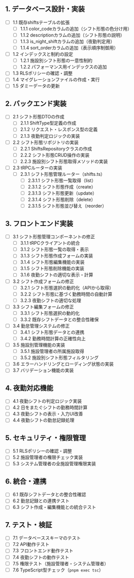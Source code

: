 ## 1. データベース設計・実装

- [ ] 1.1 既存shiftsテーブルの拡張
  - [ ] 1.1.1 color_codeカラムの追加（シフト形態の色分け用）
  - [ ] 1.1.2 descriptionカラムの追加（シフト形態の説明）
  - [ ] 1.1.3 is_night_shiftカラムの追加（夜勤判定用）
  - [ ] 1.1.4 sort_orderカラムの追加（表示順序制御用）
- [ ] 1.2 インデックスと制約の設定
  - [ ] 1.2.1 施設別シフト形態の一意性制約
  - [ ] 1.2.2 パフォーマンス用インデックスの追加
- [ ] 1.3 RLSポリシーの確認・調整
- [ ] 1.4 マイグレーションファイルの作成・実行
- [ ] 1.5 ダミーデータの更新

## 2. バックエンド実装

- [ ] 2.1 シフト形態DTOの作成
  - [ ] 2.1.1 ShiftType型定義の作成
  - [ ] 2.1.2 リクエスト・レスポンス型の定義
  - [ ] 2.1.3 夜勤判定ロジックの実装
- [ ] 2.2 シフト形態リポジトリの実装
  - [ ] 2.2.1 ShiftsRepositoryクラスの作成
  - [ ] 2.2.2 シフト形態CRUD操作の実装
  - [ ] 2.2.3 施設別シフト形態取得メソッドの実装
- [ ] 2.3 tRPCルーターの実装
  - [ ] 2.3.1 シフト形態管理ルーター（shifts.ts）
    - [ ] 2.3.1.1 シフト形態一覧取得（list）
    - [ ] 2.3.1.2 シフト形態作成（create）
    - [ ] 2.3.1.3 シフト形態更新（update）
    - [ ] 2.3.1.4 シフト形態削除（delete）
    - [ ] 2.3.1.5 シフト形態並び替え（reorder）

## 3. フロントエンド実装

- [ ] 3.1 シフト形態管理コンポーネントの修正
  - [ ] 3.1.1 tRPCクライアントの統合
  - [ ] 3.1.2 シフト形態一覧の取得・表示
  - [ ] 3.1.3 シフト形態作成フォームの実装
  - [ ] 3.1.4 シフト形態編集機能の実装
  - [ ] 3.1.5 シフト形態削除機能の実装
  - [ ] 3.1.6 夜勤シフトの適切な表示・計算
- [ ] 3.2 シフト作成フォームの修正
  - [ ] 3.2.1 シフト形態選択の動的化（APIから取得）
  - [ ] 3.2.2 シフト形態に基づく勤務時間の自動計算
  - [ ] 3.2.3 夜勤シフトの適切な処理
- [ ] 3.3 シフト編集フォームの修正
  - [ ] 3.3.1 シフト形態選択の動的化
  - [ ] 3.3.2 既存シフトデータとの整合性確保
- [ ] 3.4 勤怠管理システムの修正
  - [ ] 3.4.1 シフト形態データとの連携
  - [ ] 3.4.2 勤務時間計算の正確性向上
- [ ] 3.5 施設別管理機能の実装
  - [ ] 3.5.1 施設管理者の所属施設取得
  - [ ] 3.5.2 施設別シフト形態フィルタリング
- [ ] 3.6 エラーハンドリングとローディング状態の実装
- [ ] 3.7 バリデーション機能の実装

## 4. 夜勤対応機能

- [ ] 4.1 夜勤シフトの判定ロジック実装
- [ ] 4.2 日をまたぐシフトの勤務時間計算
- [ ] 4.3 夜勤シフトの表示・入力UI改善
- [ ] 4.4 夜勤シフトの勤怠記録処理

## 5. セキュリティ・権限管理

- [ ] 5.1 RLSポリシーの確認・調整
- [ ] 5.2 施設管理者の権限チェック実装
- [ ] 5.3 システム管理者の全施設管理権限実装

## 6. 統合・連携

- [ ] 6.1 既存シフトデータとの整合性確認
- [ ] 6.2 勤怠記録との連携テスト
- [ ] 6.3 シフト作成・編集機能との統合テスト

## 7. テスト・検証

- [ ] 7.1 データベーススキーマのテスト
- [ ] 7.2 API動作テスト
- [ ] 7.3 フロントエンド動作テスト
- [ ] 7.4 夜勤シフトの動作テスト
- [ ] 7.5 権限テスト（施設管理者・システム管理者）
- [ ] 7.6 TypeScript型チェック（`pnpm exec tsc`）

